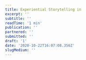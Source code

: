 ```yaml
---
title: Experiential Storytelling in
excerpt: ''
subtitle: ''
readTime: '1 min'
publication: ''
partnered: ''
submitted: ''
draft: '1'
date: '2020-10-22T16:07:08.356Z'
slugMedium: ''
---
```


